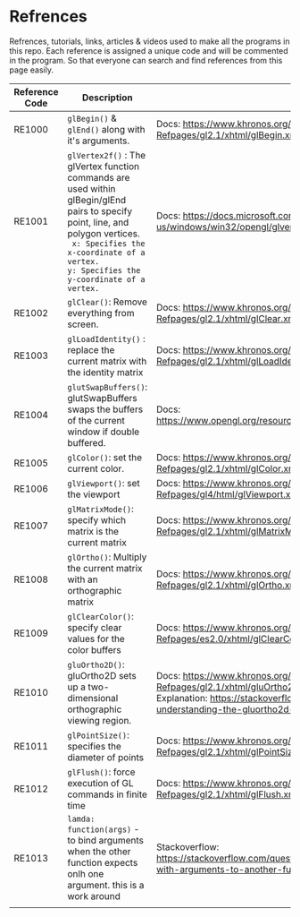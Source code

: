 # Refrences 

Refrences, tutorials, links, articles & videos used to make all the programs in this repo. Each reference is assigned a unique code and will be commented in the program. So that everyone can search and find references from this page easily.

| Reference Code     | Description | Link |
| ----------- | ----------- | ----------- |
| RE1000     | `glBegin()` & `glEnd()` along with it's arguments.      | Docs: https://www.khronos.org/registry/OpenGL-Refpages/gl2.1/xhtml/glBegin.xml |
| RE1001  | `glVertex2f()` : The glVertex function commands are used within glBegin/glEnd pairs to specify point, line, and polygon vertices. <br /> ``` x: Specifies the x-coordinate of a vertex.```<br  >``` y: Specifies the y-coordinate of a vertex. ```     | Docs: https://docs.microsoft.com/en-us/windows/win32/opengl/glvertex2f |
| RE1002 | `glClear()`: Remove everything from screen. | Docs: https://www.khronos.org/registry/OpenGL-Refpages/gl2.1/xhtml/glClear.xml 
| RE1003 | `glLoadIdentity()` : replace the current matrix with the identity matrix | Docs: https://www.khronos.org/registry/OpenGL-Refpages/gl2.1/xhtml/glLoadIdentity.xml
| RE1004 | `glutSwapBuffers()`:  glutSwapBuffers swaps the buffers of the current window if double buffered. | Docs: https://www.opengl.org/resources/libraries/glut/spec3/node21.html
| RE1005 | `glColor()`: set the current color. | Docs: https://www.khronos.org/registry/OpenGL-Refpages/gl2.1/xhtml/glColor.xml
| RE1006 | `glViewport()`: set the viewport| Docs: https://www.khronos.org/registry/OpenGL-Refpages/gl4/html/glViewport.xhtml
| RE1007 | `glMatrixMode()`: specify which matrix is the current matrix | Docs: https://www.khronos.org/registry/OpenGL-Refpages/gl2.1/xhtml/glMatrixMode.xml
| RE1008 | `glOrtho()`: Multiply the current matrix with an orthographic matrix| Docs: https://www.khronos.org/registry/OpenGL-Refpages/gl2.1/xhtml/glOrtho.xml
| RE1009 | `glClearColor()`: specify clear values for the color buffers| Docs: https://www.khronos.org/registry/OpenGL-Refpages/es2.0/xhtml/glClearColor.xml
| RE1010 | `gluOrtho2D()`: gluOrtho2D sets up a two-dimensional orthographic viewing region.| Docs: https://www.khronos.org/registry/OpenGL-Refpages/gl2.1/xhtml/gluOrtho2D.xml <br > Explanation: https://stackoverflow.com/questions/49705057/not-understanding-the-gluortho2d-function
| RE1011 | `glPointSize()`: specifies the diameter of points | Docs: https://www.khronos.org/registry/OpenGL-Refpages/gl2.1/xhtml/glPointSize.xml
| RE1012 | `glFlush()`: force execution of GL commands in finite time| Docs: https://www.khronos.org/registry/OpenGL-Refpages/gl2.1/xhtml/glFlush.xml
| RE1013 | `lamda: function(args)` -  to bind arguments when the other function expects onlh one argument. this is a work around | Stackoverflow: https://stackoverflow.com/questions/803616/passing-functions-with-arguments-to-another-function-in-python
|||